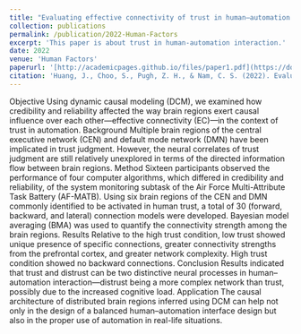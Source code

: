 ```yaml
---
title: "Evaluating effective connectivity of trust in human–automation interaction: A dynamic causal modeling (DCM) study"
collection: publications
permalink: /publication/2022-Human-Factors
excerpt: 'This paper is about trust in human-automation interaction.'
date: 2022
venue: 'Human Factors'
paperurl: '[http://academicpages.github.io/files/paper1.pdf](https://doi.org/10.1177/0018720820987443)'
citation: 'Huang, J., Choo, S., Pugh, Z. H., & Nam, C. S. (2022). Evaluating Effective Connectivity of Trust in Human–Automation Interaction: A Dynamic Causal Modeling (DCM) Study. Human Factors, 64(6), 1051-1069. https://doi.org/10.1177/0018720820987443'
---
```


Objective
Using dynamic causal modeling (DCM), we examined how credibility and reliability affected the way brain regions exert causal influence over each other—effective connectivity (EC)—in the context of trust in automation.
Background
Multiple brain regions of the central executive network (CEN) and default mode network (DMN) have been implicated in trust judgment. However, the neural correlates of trust judgment are still relatively unexplored in terms of the directed information flow between brain regions.
Method
Sixteen participants observed the performance of four computer algorithms, which differed in credibility and reliability, of the system monitoring subtask of the Air Force Multi-Attribute Task Battery (AF-MATB). Using six brain regions of the CEN and DMN commonly identified to be activated in human trust, a total of 30 (forward, backward, and lateral) connection models were developed. Bayesian model averaging (BMA) was used to quantify the connectivity strength among the brain regions.
Results
Relative to the high trust condition, low trust showed unique presence of specific connections, greater connectivity strengths from the prefrontal cortex, and greater network complexity. High trust condition showed no backward connections.
Conclusion
Results indicated that trust and distrust can be two distinctive neural processes in human–automation interaction—distrust being a more complex network than trust, possibly due to the increased cognitive load.
Application
The causal architecture of distributed brain regions inferred using DCM can help not only in the design of a balanced human–automation interface design but also in the proper use of automation in real-life situations.
